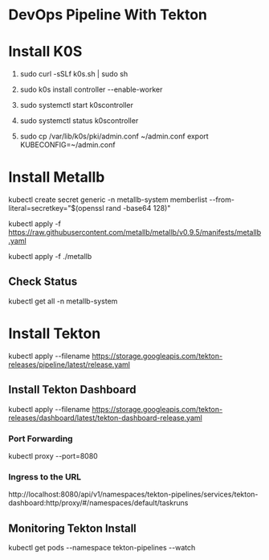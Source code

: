 # DevOps Pipeline With Tekton

# Install K0S

1. sudo curl -sSLf k0s.sh | sudo sh

2. sudo k0s install controller --enable-worker

3. sudo systemctl start k0scontroller

4. sudo systemctl status k0scontroller

5. sudo cp /var/lib/k0s/pki/admin.conf ~/admin.conf
export KUBECONFIG=~/admin.conf

# Install Metallb

kubectl create secret generic -n metallb-system memberlist --from-literal=secretkey="$(openssl rand -base64 128)"

kubectl apply -f https://raw.githubusercontent.com/metallb/metallb/v0.9.5/manifests/metallb.yaml

kubectl apply -f ./metallb

## Check Status

kubectl get all -n metallb-system

# Install Tekton

kubectl apply --filename https://storage.googleapis.com/tekton-releases/pipeline/latest/release.yaml

## Install Tekton Dashboard

kubectl apply --filename https://storage.googleapis.com/tekton-releases/dashboard/latest/tekton-dashboard-release.yaml

### Port Forwarding 

kubectl proxy --port=8080

### Ingress to the URL 

http://localhost:8080/api/v1/namespaces/tekton-pipelines/services/tekton-dashboard:http/proxy/#/namespaces/default/taskruns

## Monitoring Tekton Install 

kubectl get pods --namespace tekton-pipelines --watch
